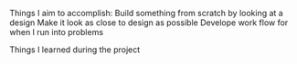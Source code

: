 Things I aim to accomplish:
    Build something from scratch by looking at a design
    Make it look as close to design as possible
    Develope work flow for when I run into problems

Things I learned during the project
